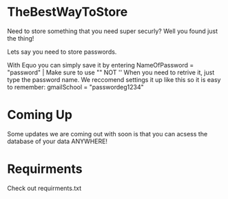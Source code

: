 # TheBestWayToStore
Need to store something that you need super securly?
Well you found just the thing!

Lets say you need to store passwords.

With Equo you can simply save it by entering NameOfPassword = "password" | Make sure to use "" NOT ''
When you need to retrive it, just type the password name.
We reccomend settings it up like this so it is easy to remember: gmailSchool = "passwordeg1234"

# Coming Up

Some updates we are coming out with soon is that you can acsess the database of your data ANYWHERE!

# Requirments 

Check out requirments.txt
